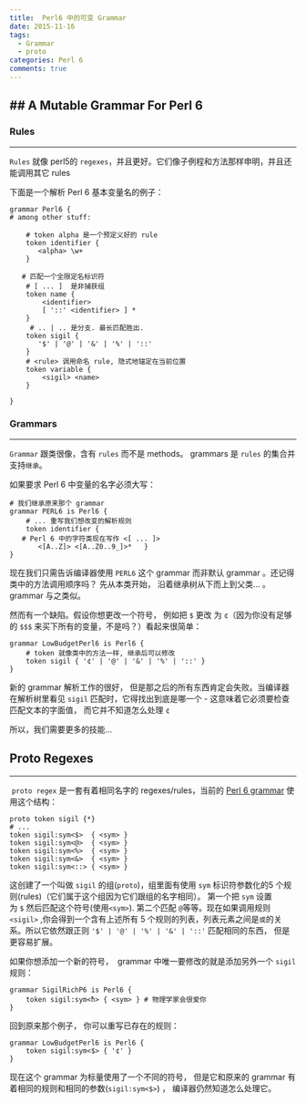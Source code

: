```yaml
---
title:  Perl6 中的可变 Grammar
date: 2015-11-16
tags:
  - Grammar
  - proto
categories: Perl 6
comments: true
---
```




## A Mutable Grammar For Perl 6
---

###  Rules
---

`Rules` 就像 perl5的 `regexes`，并且更好。它们像子例程和方法那样申明，并且还能调用其它 rules

下面是一个解析 Perl 6 基本变量名的例子：

```perl6
grammar Perl6 {  
# among other stuff:

    # token alpha 是一个预定义好的 rule
    token identifier {           
       <alpha> \w+     
    }    
    
   # 匹配一个全限定名标识符
    # [ ... ]  是非捕获组
    token name {        
        <identifier>         
        [ '::' <identifier> ] *     
    }
     # .. | .. 是分支. 最长匹配胜出.
    token sigil {        
       '$' | '@' | '&' | '%' | '::'    
    }    
    # <rule> 调用命名 rule, 隐式地锚定在当前位置
    token variable {      
        <sigil> <name>  
    }

} 
```

### Grammars
---

`Grammar` 跟类很像，含有 `rules` 而不是 methods。 grammars 是 `rules` 的集合并支持`继承`。

如果要求 Perl 6 中变量的名字必须大写：

```perl6
# 我们继承原来那个 grammar
grammar PERL6 is Perl6 {    
    # ... 重写我们想改变的解析规则
    token identifier {        
   # Perl 6 中的字符类现在写作 <[ ... ]>         
       <[A..Z]> <[A..Z0..9_]>*   }
}
```

现在我们只需告诉编译器使用 `PERL6` 这个 grammar 而非默认 grammar 。还记得类中的方法调用顺序吗？ 先从本类开始， 沿着继承树从下而上到父类... 。 grammar 与之类似。

然而有一个缺陷。假设你想更改一个符号， 例如把 `$` 更改 为 `¢`（因为你没有足够的 `$$$` 来买下所有的变量，不是吗？）看起来很简单：

```perl6
grammar LowBudgetPerl6 is Perl6 {
    # token 就像类中的方法一样, 继承后可以修改
    token sigil { '¢' | '@' | '&' | '%' | '::' }
}
```

新的 grammar 解析工作的很好， 但是那之后的所有东西肯定会失败。当编译器在解析树里看见 `sigil` 匹配时，它得找出到底是哪一个 - 这意味着它必须要检查匹配文本的字面值， 而它并不知道怎么处理 `¢`

所以，我们需要更多的技能...

## Proto Regexes
---

 `proto regex` 是一套有着相同名字的 regexes/rules，当前的 [Perl 6 grammar](http://svn.pugscode.org/pugs/src/perl6/STD.pm) 使用这个结构：

```perl6
proto token sigil {*}
# ...
token sigil:sym<$>  { <sym> }
token sigil:sym<@>  { <sym> }
token sigil:sym<%>  { <sym> }
token sigil:sym<&>  { <sym> }
token sigil:sym<::> { <sym> }

```

这创建了一个叫做 `sigil` 的组(`proto`)，组里面有使用 `sym` 标识符参数化的5 个规则(rules)（它们属于这个组因为它们跟组的名字相同）。 第一个把 `sym` 设置为 `$` 然后匹配这个符号(使用`<sym>`). 第二个匹配 `@`等等。现在如果调用规则 `<sigil>` ,你会得到一个含有上述所有 5 个规则的列表，列表元素之间是`或`的关系。所以它依然跟正则 `'$' | '@' | '%' | '&' | '::'` 匹配相同的东西， 但是更容易扩展。

如果你想添加一个新的符号，  grammar 中唯一要修改的就是添加另外一个 `sigil`规则： 

```perl6
grammar SigilRichP6 is Perl6 {
    token sigil:sym<ħ> { <sym> } # 物理学家会很爱你
}
```

回到原来那个例子， 你可以重写已存在的规则：

```perl6
grammar LowBudgetPerl6 is Perl6 {
    token sigil:sym<$> { '¢' }
}

```

现在这个 grammar 为标量使用了一个不同的符号， 但是它和原来的 grammar 有着相同的规则和相同的参数(`sigil:sym<$>`) ， 编译器仍然知道怎么处理它。
